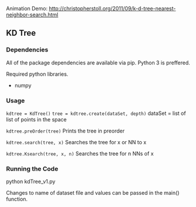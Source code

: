Animation Demo: http://christopherstoll.org/2011/09/k-d-tree-nearest-neighbor-search.html

##  KD Tree

### Dependencies

All of the package dependencies are available via pip. Python 3 is preffered.

Required python libraries.
* numpy

### Usage 
`kdtree = KdTree()`
`tree = kdtree.create(dataSet, depth)`
dataSet = list of list of points in the space

`kdtree.preOrder(tree)`
Prints the tree in preorder

`kdtree.search(tree, x)`
Searches the tree for x or NN to x

`kdtree.Ksearch(tree, x, n)`
Searches the tree for n NNs of x 

### Running the Code

python kdTree_v1.py  

Changes to name of dataset file and values can be passed in the main() function.

